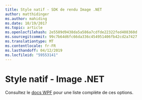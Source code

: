 ```yaml
---
title: Style natif - SDK de rendu Image .NET
author: matthidinger
ms.author: mahiding
ms.date: 10/19/2017
ms.topic: article
ms.openlocfilehash: 2e5589d9438da5a586a7cdfde22322fed408360d
ms.sourcegitcommit: 99c7b64d6fc66da336c454951406fb42cd2a7427
ms.translationtype: MT
ms.contentlocale: fr-FR
ms.lasthandoff: 04/12/2019
ms.locfileid: "59553141"
---
```

# <a name="native-styling---net-image"></a>Style natif - Image .NET

Consultez le [docs WPF](../net-wpf/getting-started.md) pour une liste complète de ces options.